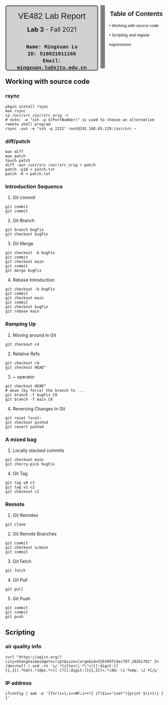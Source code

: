 <div style="width:60%;height:200px;text-align:center;border:14px solid #808080;border-top:none;border-left:none;border-bottom:none;display:inline-block">
    <div style="border:4px solid #808080;border-radius:8px;width:95%;height:100%;background-color: rgb(209, 209, 209);">
        <div style="width:100%;height:30%;text-align:center;line-height:60px;font-size:26px;font-family:'Lucida Sans', 'Lucida Sans Regular', 'Lucida Grande', 'Lucida Sans Unicode', Geneva, Verdana, sans-serif;">VE482 Lab Report</div>
        <div style="width:100%;height:18%;text-align:center;line-height:26px;font-size:20px;font-familny:'Lucida Sans', 'Lucida Sans Regular', 'Lucida Grande', 'Lucida Sans Unicode', Geneva, Verdana, sans-serif;"><b>Lab 3</b> - Fall 2021</div>
        <div style="width:100%;height:57%;text-align:center;font-size:16px;line-height:22px;font-family: 'Courier New', Courier, monospace;font-weight:300;"><br><b>Name: Mingxuan Lu<br>ID: 518021911166<br>Email: mingxuan.lu@sjtu.edu.cn<br></b></div>
    </div>
</div>
<div style="width:35%;height:200px;display:inline-block;float:right">
    <div style="width:100%;height:25%;text-align:center;line-height:55px;font-size:20px;font-family:'Lucida Sans', 'Lucida Sans Regular', 'Lucida Grande', 'Lucida Sans Unicode', Geneva, Verdana, sans-serif;"><b>Table of Contents</b></div>
    <div style="width:100%;height:75%;text-align:left;margin-left:2px;line-height:30px;font-size:13px;font-family:Verdana, Geneva, Tahoma, sans-serif;font-weight:300;">• Working with source code<br>• Scripting and regular expressions</div>
</div>

## Working with source code
### rsync

```shell
pkgin install rsync
man rsync
cp /usr/src /usr/src_orig -r
# note: -e "ssh -p $(PortNumber)" is used to choose an alternative remote shell program
rsync -avz -e "ssh -p 2222" root@192.168.65.129:/usr/src ~
```

### diff/patch

```shell
man diff
man patch
touch patch
diff -aur /usr/src /usr/src_orig > patch
patch -p10 < patch.txt
patch -R < patch.txt
```

### Introduction Sequence

1. Git commit

```shell
git commit
git commit
```

2. Git Branch

```shell
git branch bugFix
git checkout bugFix
```

3. Git Merge

```shell
git checkout -b bugFix
git commit
git checkout main
git commit
git merge bugFix
```

4. Rebase Introduction

```shell
git checkout -b bugFix
git commit
git checkout main
git commit
git checkout bugFix
git rebase main
```

### Ramping Up

1. Moving around in Git

```shell
git checkout c4
```

2. Relative Refs

```shell
git checkout c4
git checkout HEAD^
```

3. ~ operator

```shell
git checkout HEAD^
# move (by force) the branch to ...
git branch -f bugFix C0
git branch -f main C6
```

4. Reversing Changes in Git

```shell
git reset local~
git checkout pushed
git revert pushed
```

### A mixed bag

1. Locally stacked commits

```shell
git checkout main
git cherry-pick bugFix
```

4. Git Tag

```shell
git tag v0 c1
git tag v1 c2
git checkout c2
```

### Remote

1. Git Remotes

```shell
git clone
```

2. Git Remote Branches

```shell
git commit
git checkout o/main
git commit
```

3. Git Fetch

```shell
git fetch
```

4. Git Pull

```shell
git pull
```

5. Git Push

```shell
git commit
git commit
git push
```


## Scripting

### air quality info

```shell
curl "https://aqicn.org/?city=Shanghai&widgetscript&size=large&id=52b39d71decf07.20261781" 2> /dev/null | sed -rn 's/.*title=\\.*\">([[:digit:]]{1,3}).*hdrt.*10px.*>([-]?[[:digit:]]{1,5})<.*/AQ: \1 Temp: \2 ºC/p'
```

### IP address

```shell
ifconfig | awk -e '{for(i=1;i<=NF;i++){ if($i=="inet"){print $(i+1)} } }'
```

